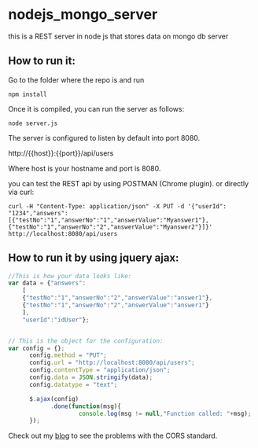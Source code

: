 # nodejs_mongo_server
this is a REST server in node js  that stores data on mongo db server

How to run it:
-----------------
Go to the folder where the repo is and run
```Shell
npm install
```

Once it is compiled, you can run the server as follows:


```Shell
node server.js
```
The server is configured to listen by default into port 8080.

http://{{host}}:{{port}}/api/users

Where host is your hostname and port is 8080.

you can test the REST api by using POSTMAN (Chrome plugin).
or directly via curl:

```Shell
curl -H "Content-Type: application/json" -X PUT -d '{"userId": "1234","answers": [{"testNo":"1","answerNo":"1","answerValue":"Myanswer1"},{"testNo":"1","answerNo":"2","answerValue":"Myanswer2"}]}' http://localhost:8080/api/users
```
How to run it by using jquery ajax:
-------------------------------------

```Javascript
//This is how your data looks like:
var data = {"answers": 
	[
	{"testNo":"1","answerNo":"2","answerValue":"answer1"},
	{"testNo":"1","answerNo":"2","answerValue":"answer1"}
	],
	"userId":"idUser"};


// This is the object for the configuration:
var config = {};
	  config.method = "PUT";
	  config.url = "http://localhost:8080/api/users";
	  config.contentType = "application/json";
	  config.data = JSON.stringify(data);
	  config.datatype = "text";

	  $.ajax(config)
			.done(function(msg){
					console.log(msg != null,"Function called: "+msg);
	  });

```
Check out my [blog](http://jpons.es/2015/08/26/problems-when-…avascript-cors/ ) to see the problems with the CORS standard.